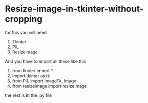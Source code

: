 # Resize-image-in-tkinter-without-cropping

for this you will need 
1. Tkinter
2.  PIL
3. Resizeimage

And you have to import all these like this
1. from tkinter import *
2. import tkinter as tk
3. from PIL import ImageTk, Image
4. from resizeimage import resizeimage

the rest is in the .py file 
